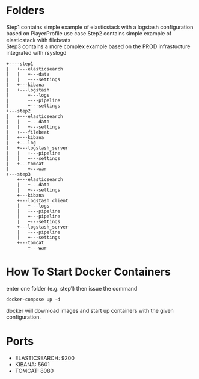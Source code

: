 # Folders
Step1 contains simple example of elasticstack with a logstash configuration based on PlayerProfile use case
Step2 contains simple example of elasticstack with filebeats  
Step3 contains a more complex example based on the PROD infrastucture integrated with rsyslogd
```
+----step1
|   +---elasticsearch  
|   |   +---data  
|   |   +---settings  
|   +---kibana  
|   +---logstash  
|       +---logs  
|       +---pipeline  
|       +---settings  
+---step2
|   +---elasticsearch  
|   |   +---data  
|   |   +---settings  
|   +---filebeat  
|   +---kibana  
|   +---log  
|   +---logstash_server  
|   |   +---pipeline  
|   |   +---settings  
|   +---tomcat  
|       +---war  
+---step3
    +---elasticsearch  
    |   +---data  
    |   +---settings  
    +---kibana  
    +---logstash_client  
    |   +---logs  
    |   +---pipeline  
    |   +---pipeline  
    |   +---settings  
    +---logstash_server  
    |   +---pipeline  
    |   +---settings  
    +---tomcat  
        +---war  
```
# How To Start Docker Containers  

enter one folder (e.g. step1) then issue the command   
```
docker-compose up -d
```
docker will download images and start up containers with the given configuration. 

# Ports
* ELASTICSEARCH: 9200  
* KIBANA: 5601  
* TOMCAT: 8080   
